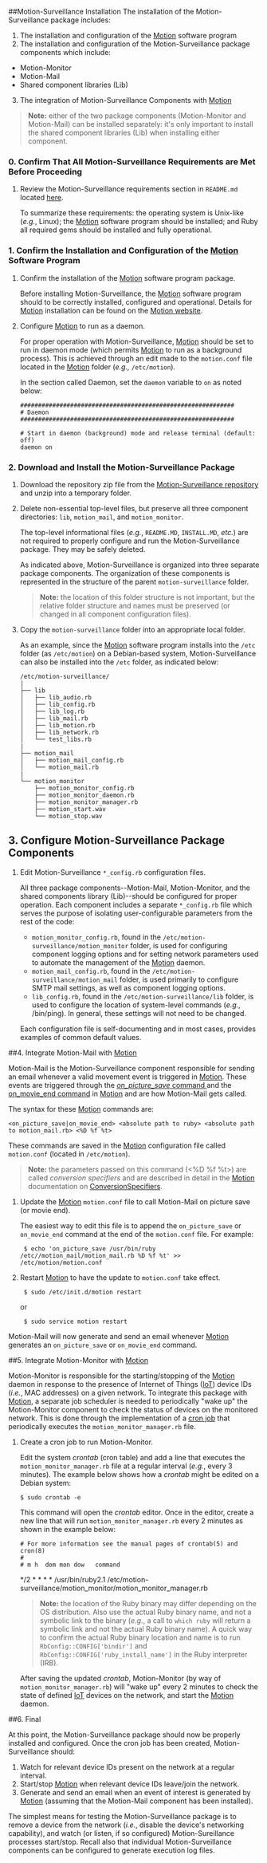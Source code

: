 ##Motion-Surveillance Installation
The installation of the Motion-Surveillance package includes:

 1. The installation and configuration of the [Motion](http://www.lavrsen.dk/foswiki/bin/view/Motion/WebHome "Motion") software program
 2. The installation and configuration of the Motion-Surveillance package components which include:
 
   - Motion-Monitor
   - Motion-Mail
   - Shared component libraries (Lib)

 3. The integration of Motion-Surveillance Components with [Motion](http://www.lavrsen.dk/foswiki/bin/view/Motion/WebHome "Motion")

> **Note:** either of the two package components (Motion-Monitor and Motion-Mail) can be installed separately: it's only important to install the shared component libraries (Lib) when installing either component.

### 0. Confirm That All Motion-Surveillance Requirements are Met Before Proceeding

 1. Review the Motion-Surveillance requirements section in `README.md` located [here](https://github.com/richbl/motion-surveillance#motion-surveillance-requirements "Requirements").
 
	To summarize these requirements: the operating system is Unix-like (*e.g.*, Linux); the [Motion](http://www.lavrsen.dk/foswiki/bin/view/Motion/WebHome "Motion") software program should be installed; and Ruby all required gems should be installed and fully operational.

### 1. Confirm the Installation and Configuration of the [Motion](http://www.lavrsen.dk/foswiki/bin/view/Motion/WebHome "Motion") Software Program

 1. Confirm the installation of the [Motion](http://www.lavrsen.dk/foswiki/bin/view/Motion/WebHome "Motion") software program package.

	Before installing Motion-Surveillance, the [Motion](http://www.lavrsen.dk/foswiki/bin/view/Motion/WebHome "Motion") software program should to be correctly installed, configured and operational.  Details for [Motion](http://www.lavrsen.dk/foswiki/bin/view/Motion/WebHome "Motion") installation can be found on the [Motion website](http://www.lavrsen.dk/foswiki/bin/view/Motion/WebHome "Motion").
 
 2. Configure [Motion](http://www.lavrsen.dk/foswiki/bin/view/Motion/WebHome "Motion") to run as a daemon.

	For proper operation with Motion-Surveillance, [Motion](http://www.lavrsen.dk/foswiki/bin/view/Motion/WebHome "Motion") should be set to run in daemon mode (which permits [Motion](http://www.lavrsen.dk/foswiki/bin/view/Motion/WebHome "Motion") to run as a background process). This is achieved through an edit made to the `motion.conf` file located in the [Motion](http://www.lavrsen.dk/foswiki/bin/view/Motion/WebHome "Motion") folder (*e.g.,* `/etc/motion`).

	In the section called Daemon, set the `daemon` variable to `on` as noted below:

	    ############################################################
	    # Daemon
	    ############################################################
	    
	    # Start in daemon (background) mode and release terminal (default: off)
	    daemon on

### 2. Download and Install the Motion-Surveillance Package

 1. Download the repository zip file from the [Motion-Surveillance repository](https://github.com/richbl/motion-surveillance "Motion-Surveillance") and unzip into a temporary folder.

 3. Delete non-essential top-level files, but preserve all three component directories: `lib`, `motion_mail`, and `motion_monitor`.

	The top-level informational files (*e.g.*, `README.MD`, `INSTALL.MD`, *etc.*) are not required to properly configure and run the Motion-Surveillance package. They may be safely deleted.

	As indicated above, Motion-Surveillance is organized into three separate package components. The organization of these components is represented in the structure of the parent `motion-surveillance` folder. 

	> 	**Note:** the location of this folder structure is not important, but the relative folder structure and names must be preserved (or changed in all component configuration files).

 2. Copy the `motion-surveillance` folder into an appropriate local folder.

	As an example, since the [Motion](http://www.lavrsen.dk/foswiki/bin/view/Motion/WebHome "Motion") software program installs into the `/etc` folder (as `/etc/motion`) on a Debian-based system, Motion-Surveillance can also be installed into the `/etc` folder, as indicated below:

	```
	/etc/motion-surveillance/
	|
	├── lib
	│   ├── lib_audio.rb
	│   ├── lib_config.rb
	│   ├── lib_log.rb
	│   ├── lib_mail.rb
	│   ├── lib_motion.rb
	│   ├── lib_network.rb
	│   └── test_libs.rb
	|
	├── motion_mail
	│   ├── motion_mail_config.rb
	│   └── motion_mail.rb
	|
	└── motion_monitor
	    ├── motion_monitor_config.rb
	    ├── motion_monitor_daemon.rb
	    ├── motion_monitor_manager.rb
	    ├── motion_start.wav
	    └── motion_stop.wav
	```
			    
## 3. Configure Motion-Surveillance Package Components

1. Edit Motion-Surveillance `*_config.rb` configuration files.

	All three package components--Motion-Mail, Motion-Monitor, and the shared components library (Lib)--should be configured for proper operation. Each component includes a separate `*_config.rb` file which serves the purpose of isolating user-configurable parameters from the rest of the code:
	
	- 	`motion_monitor_config.rb`, found in the `/etc/motion-surveillance/motion_monitor` folder, is used for configuring component logging options and for setting network parameters used to automate the management of the [Motion](http://www.lavrsen.dk/foswiki/bin/view/Motion/WebHome "Motion") daemon.
	- `motion_mail_config.rb`, found in the `/etc/motion-surveillance/motion_mail` folder, is used primarily to configure SMTP mail settings, as well as component logging options.
	- `lib_config.rb`, found in the `/etc/motion-surveillance/lib` folder, is used to configure the location of system-level commands (*e.g.*, /bin/ping). In general, these settings will not need to be changed.

	Each configuration file is self-documenting and in most cases, provides examples of common default values.

##4. Integrate Motion-Mail with [Motion](http://www.lavrsen.dk/foswiki/bin/view/Motion/WebHome "Motion")

Motion-Mail is the Motion-Surveillance component responsible for sending an email whenever a valid movement event is triggered in [Motion](http://www.lavrsen.dk/foswiki/bin/view/Motion/WebHome "Motion"). These events are triggered through the [*on_picture_save* command ](http://www.lavrsen.dk/foswiki/bin/view/Motion/ConfigOptionOnPictureSave "on_picture_save command") and the [on_movie_end command](http://www.lavrsen.dk/foswiki/bin/view/Motion/ConfigOptionOnMovieEnd "on_movie_end command") in [Motion](http://www.lavrsen.dk/foswiki/bin/view/Motion/WebHome "Motion") and are how Motion-Mail gets called. 

The syntax for these [Motion](http://www.lavrsen.dk/foswiki/bin/view/Motion/WebHome "Motion") commands are:
  
	<on_picture_save|on_movie_end> <absolute path to ruby> <absolute path to motion_mail.rb> <%D %f %t>

These commands are saved in the [Motion](http://www.lavrsen.dk/foswiki/bin/view/Motion/WebHome "Motion") configuration file called `motion.conf` (located in `/etc/motion`).

> **Note:** the parameters passed on this command (<%D %f %t>) are called *conversion specifiers* and are described in detail in the [Motion](http://www.lavrsen.dk/foswiki/bin/view/Motion/WebHome "Motion") documentation on [ConversionSpecifiers](http://www.lavrsen.dk/foswiki/bin/view/Motion/ConversionSpecifiers "ConversionSpecifiers").

1. Update the [Motion](http://www.lavrsen.dk/foswiki/bin/view/Motion/WebHome "Motion") `motion.conf` file to call Motion-Mail on picture save (or movie end).

	The easiest way to edit this file is to append the `on_picture_save` or `on_movie_end` command at the end of the `motion.conf` file. For example:

		$ echo 'on_picture_save /usr/bin/ruby /etc//motion_mail/motion_mail.rb %D %f %t' >> /etc/motion/motion.conf

2. Restart [Motion](http://www.lavrsen.dk/foswiki/bin/view/Motion/WebHome "Motion") to have the update to `motion.conf` take effect. 

		$ sudo /etc/init.d/motion restart
		
	or

		$ sudo service motion restart
		
Motion-Mail will now generate and send an email whenever [Motion](http://www.lavrsen.dk/foswiki/bin/view/Motion/WebHome "Motion") generates an `on_picture_save` or `on_movie_end` command.

##5. Integrate Motion-Monitor with [Motion](http://www.lavrsen.dk/foswiki/bin/view/Motion/WebHome "Motion")

Motion-Monitor is responsible for the starting/stopping of the [Motion](http://www.lavrsen.dk/foswiki/bin/view/Motion/WebHome "Motion") daemon in response to the presence of Internet of Things ([IoT](http://en.wikipedia.org/wiki/Internet_of_Things "Internet of Things")) device IDs (*i.e.*, MAC addresses) on a given network. To integrate this package with [Motion](http://www.lavrsen.dk/foswiki/bin/view/Motion/WebHome "Motion"), a separate job scheduler is needed to periodically "wake up" the Motion-Monitor component to check the status of devices on the monitored network. This is done through the implementation of a [cron job](http://en.wikipedia.org/wiki/Cron "Cron") that periodically executes the `motion_monitor_manager.rb` file.

 1. Create a cron job to run Motion-Monitor.

	Edit the system *crontab* (cron table) and add a line that executes the `motion_monitor_manager.rb` file at a regular interval (*e.g.*, every 3 minutes). The example below shows how a *crontab* might be edited on a Debian system:

		$ sudo crontab -e

	This command will open the *crontab* editor. Once in the editor, create a new line that will run `motion_monitor_manager.rb` every 2 minutes as shown in the example below:

		# For more information see the manual pages of crontab(5) and cron(8)
		#
		# m h  dom mon dow   command
	\*/2 * * * * /usr/bin/ruby2.1 /etc/motion-surveillance/motion_monitor/motion_monitor_manager.rb

	> 	**Note:** the location of the Ruby binary may differ depending on the OS distribution. Also use the actual Ruby binary name, and not a symbolic link to the binary (*e.g.*, a call to `which ruby` will return a symbolic link and not the actual Ruby binary name). A quick way to confirm the actual Ruby binary location and name is to run `RbConfig::CONFIG['bindir']` and `RbConfig::CONFIG['ruby_install_name']` in the Ruby interpreter (IRB).

	After saving the updated *crontab*, Motion-Monitor (by way of `motion_monitor_manager.rb`) will "wake up" every 2 minutes to check the state of defined [IoT](http://en.wikipedia.org/wiki/Internet_of_Things "Internet of Things") devices on the network, and start the [Motion](http://www.lavrsen.dk/foswiki/bin/view/Motion/WebHome "Motion") daemon.
	
##6. Final

At this point, the Motion-Surveillance package should now be properly installed and configured. Once the cron job has been created, Motion-Surveillance should:
 1. Watch for relevant device IDs present on the network at a regular interval.
 2. Start/stop [Motion](http://www.lavrsen.dk/foswiki/bin/view/Motion/WebHome "Motion") when relevant device IDs leave/join the network.
 3. Generate and send an email when an event of interest is generated by [Motion](http://www.lavrsen.dk/foswiki/bin/view/Motion/WebHome "Motion") (assuming that the Motion-Mail component has been installed).

The simplest means for testing the Motion-Surveillance package is to remove a device from the network (*i.e.*, disable the device's networking capability), and watch (or listen, if so configured) Motion-Sureillance processes start/stop. Recall also that individual Motion-Surveillance components can be configured to generate execution log files.
